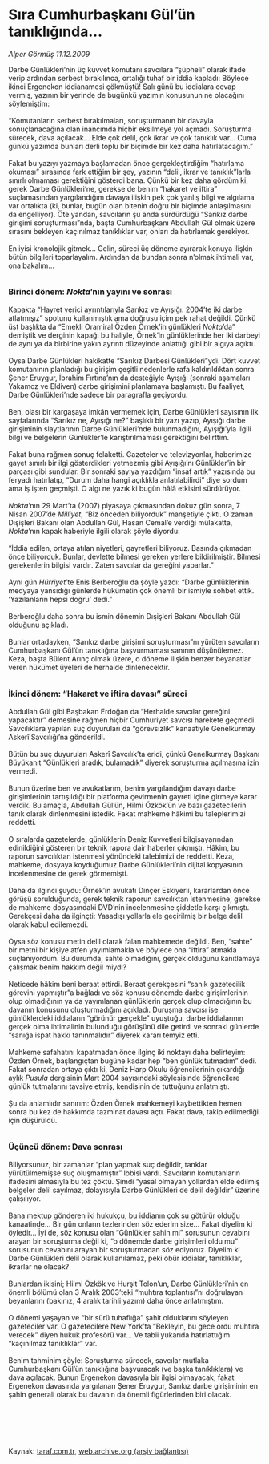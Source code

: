 # Sıra Cumhurbaşkanı Gül’ün tanıklığında...

*Alper Görmüş 11.12.2009*

<div class="taraf_structure_2col_1zq">
<div class="margen_n">



 <p>Darbe Günlükleri’nin üç kuvvet komutanı savcılara “şüpheli” olarak ifade verip ardından serbest bırakılınca, ortalığı tuhaf bir iddia kapladı: Böylece ikinci Ergenekon iddianamesi çökmüştü! Salı günü bu iddialara cevap vermiş, yazının bir yerinde de bugünkü yazımın konusunun ne olacağını söylemiştim: <br/><br/>“Komutanların serbest bırakılmaları, soruşturmanın bir davayla sonuçlanacağına olan inancımda hiçbir eksilmeye yol açmadı. Soruşturma sürecek, dava açılacak... Elde çok delil, çok ikrar ve çok tanıklık var... Cuma günkü yazımda bunları derli toplu bir biçimde bir kez daha hatırlatacağım.” <br/><br/>Fakat bu yazıyı yazmaya başlamadan önce gerçekleştirdiğim “hatırlama okuması” sırasında fark ettiğim bir şey, yazının “delil, ikrar ve tanıklık”larla sınırlı olmaması gerektiğini gösterdi bana. Çünkü bir kez daha gördüm ki, gerek Darbe Günlükleri’ne, gerekse de benim “hakaret ve iftira” suçlamasından yargılandığım davaya ilişkin pek çok yanlış bilgi ve algılama var ortalıkta (ki, bunlar, bugün olan bitenin doğru bir biçimde anlaşılmasını da engelliyor). Öte yandan, savcıların şu anda sürdürdüğü “Sarıkız darbe girişimi soruşturması”nda, başta Cumhurbaşkanı Abdullah Gül olmak üzere sırasını bekleyen kaçınılmaz tanıklıklar var, onları da hatırlamak gerekiyor. <br/><br/>En iyisi kronolojik gitmek... Gelin, süreci üç döneme ayırarak konuya ilişkin bütün bilgileri toparlayalım. Ardından da bundan sonra n’olmak ihtimali var, ona bakalım...<b> <br/><br/><br/><font size="3">Birinci dönem: <i>Nokta</i>’nın yayını ve sonrası</font></b> <br/><br/>Kapakta “Hayret verici ayrıntılarıyla Sarıkız ve Ayışığı: 2004’te iki darbe atlatmışız” spotunu kullanmıştık ama doğrusu içim pek rahat değildi. Çünkü üst başlıkta da “Emekli Oramiral Özden Örnek’in günlükleri <i>Nokta</i>’da” demiştik ve derginin kapağı bu haliyle, Örnek’in günlüklerinde her iki darbeyi de aynı ya da birbirine yakın ayrıntı düzeyinde anlattığı gibi bir algıya açıktı. <br/><br/>Oysa Darbe Günlükleri hakikatte “Sarıkız Darbesi Günlükleri”ydi. Dört kuvvet komutanının planladığı bu girişim çeşitli nedenlerle rafa kaldırıldıktan sonra Şener Eruygur, İbrahim Fırtına’nın da desteğiyle Ayışığı (sonraki aşamaları Yakamoz ve Eldiven) darbe girişimini planlamaya başlamıştı. Bu faaliyet, Darbe Günlükleri’nde sadece bir paragrafla geçiyordu. <br/><br/>Ben, olası bir kargaşaya imkân vermemek için, Darbe Günlükleri sayısının ilk sayfalarında “Sarıkız ne, Ayışığı ne?” başlıklı bir yazı yazıp, Ayışığı darbe girişiminin slaytlarının Darbe Günlükleri’nde bulunmadığını, Ayışığı’yla ilgili bilgi ve belgelerin Günlükler’le karıştırılmaması gerektiğini belirttim. <br/><br/>Fakat buna rağmen sonuç felaketti. Gazeteler ve televizyonlar, haberimize gayet sınırlı bir ilgi gösterdikleri yetmezmiş gibi Ayışığı’nı Günlükler’in bir parçası gibi sundular. Bir sonraki sayıya yazdığım “insaf artık” yazısında bu feryadı hatırlatıp, “Durum daha hangi açıklıkla anlatılabilirdi” diye sordum ama iş işten geçmişti. O algı ne yazık ki bugün hâlâ etkisini sürdürüyor. <i><br/><br/>Nokta</i>’nın 29 Mart’ta (2007) piyasaya çıkmasından dokuz gün sonra, 7 Nisan 2007’de <i>Milliyet</i>, “Biz önceden biliyorduk” manşetiyle çıktı. O zaman Dışişleri Bakanı olan Abdullah Gül, Hasan Cemal’e verdiği mülakatta, <i>Nokta</i>’nın kapak haberiyle ilgili olarak şöyle diyordu: <br/><br/>“İddia edilen, ortaya atılan niyetleri, gayretleri biliyoruz. Basında çıkmadan önce biliyorduk. Bunlar, devlette bilmesi gereken yerlere bildirilmiştir. Bilmesi gerekenlerin bilgisi vardır. Zaten savcılar da gereğini yaparlar.” <br/><br/>Aynı gün <i>Hürriyet</i>’te Enis Berberoğlu da şöyle yazdı: “Darbe günlüklerinin medyaya yansıdığı günlerde hükümetin çok önemli bir ismiyle sohbet ettik. ‘Yazılanların hepsi doğru’ dedi.” <br/><br/>Berberoğlu daha sonra bu ismin dönemin Dışişleri Bakanı Abdullah Gül olduğunu açıkladı. <br/><br/>Bunlar ortadayken, “Sarıkız darbe girişimi soruşturması”nı yürüten savcıların Cumhurbaşkanı Gül’ün tanıklığına başvurmaması sanırım düşünülemez. Keza, başta Bülent Arınç olmak üzere, o döneme ilişkin benzer beyanatlar veren hükümet üyeleri de herhalde dinlenecektir.<b> <br/><br/><br/><font size="3">İkinci dönem: “Hakaret ve iftira davası” süreci</font></b> <br/><br/>Abdullah Gül gibi Başbakan Erdoğan da “Herhalde savcılar gereğini yapacaktır” demesine rağmen hiçbir Cumhuriyet savcısı harekete geçmedi. Savcılıklara yapılan suç duyuruları da “görevsizlik” kanaatiyle Genelkurmay Askerî Savcılığı’na gönderildi. <br/><br/>Bütün bu suç duyuruları Askerî Savcılık’ta eridi, çünkü Genelkurmay Başkanı Büyükanıt “Günlükleri aradık, bulamadık” diyerek soruşturma açılmasına izin vermedi. <br/><br/>Bunun üzerine ben ve avukatlarım, benim yargılandığım davayı darbe girişimlerinin tartışıldığı bir platforma çevirmenin gayreti içine girmeye karar verdik. Bu amaçla, Abdullah Gül’ün, Hilmi Özkök’ün ve bazı gazetecilerin tanık olarak dinlenmesini istedik. Fakat mahkeme hâkimi bu taleplerimizi reddetti. <br/><br/>O sıralarda gazetelerde, günlüklerin Deniz Kuvvetleri bilgisayarından edinildiğini gösteren bir teknik rapora dair haberler çıkmıştı. Hâkim, bu raporun savcılıktan istenmesi yönündeki talebimizi de reddetti. Keza, mahkeme, dosyaya koyduğumuz Darbe Günlükleri’nin dijital kopyasının incelenmesine de gerek görmemişti. <br/><br/>Daha da ilginci şuydu: Örnek’in avukatı Dinçer Eskiyerli, kararlardan önce görüşü sorulduğunda, gerek teknik raporun savcılıktan istenmesine, gerekse de mahkeme dosyasındaki DVD’nin incelenmesine şiddetle karşı çıkmıştı. Gerekçesi daha da ilginçti: Yasadışı yollarla ele geçirilmiş bir belge delil olarak kabul edilemezdi. <br/><br/>Oysa söz konusu metin delil olarak falan mahkemede değildi. Ben, “sahte” bir metni bir kişiye atfen yayımlamakla ve böylece ona “iftira” atmakla suçlanıyordum. Bu durumda, sahte olmadığını, gerçek olduğunu kanıtlamaya çalışmak benim hakkım değil miydi? <br/><br/>Neticede hâkim beni beraat ettirdi. Beraat gerekçesini “sanık gazetecilik görevini yapmıştır”a bağladı ve söz konusu dönemde darbe girişimlerinin olup olmadığının ya da yayımlanan günlüklerin gerçek olup olmadığının bu davanın konusunu oluşturmadığını açıkladı. Duruşma savcısı ise günlüklerdeki iddiaların “görünür gerçekle” uyuştuğu, darbe iddialarının gerçek olma ihtimalinin bulunduğu görüşünü dile getirdi ve sonraki günlerde “sanığa ispat hakkı tanınmalıdır” diyerek kararı temyiz etti. <br/><br/>Mahkeme safahatını kapatmadan önce ilginç iki noktayı daha belirteyim: Özden Örnek, başlangıçtan bugüne kadar hep “ben günlük tutmadım” dedi. Fakat sonradan ortaya çıktı ki, Deniz Harp Okulu öğrencilerinin çıkardığı aylık <i>Pusula</i> dergisinin Mart 2004 sayısındaki söyleşisinde öğrencilere günlük tutmalarını tavsiye etmiş, kendisinin de tuttuğunu anlatmıştı. <br/><br/>Şu da anlamlıdır sanırım: Özden Örnek mahkemeyi kaybettikten hemen sonra bu kez de hakkımda tazminat davası açtı. Fakat dava, takip edilmediği için düşürüldü. <b><br/><br/><br/><font size="3">Üçüncü dönem: Dava sonrası</font></b> <br/><br/>Biliyorsunuz, bir zamanlar “plan yapmak suç değildir, tanklar yürütülmemişse suç oluşmamıştır” lobisi vardı. Savcıların komutanların ifadesini almasıyla bu tez çöktü. Şimdi “yasal olmayan yollardan elde edilmiş belgeler delil sayılmaz, dolayısıyla Darbe Günlükleri de delil değildir” üzerine çalışılıyor. <br/><br/>Bana mektup gönderen iki hukukçu, bu iddianın çok su götürür olduğu kanaatinde... Bir gün onların tezlerinden söz ederim size... Fakat diyelim ki öyledir... İyi de, söz konusu olan “Günlükler sahih mi” sorusunun cevabını arayan bir soruşturma değil ki, “o dönemde darbe girişimleri oldu mu” sorusunun cevabını arayan bir soruşturmadan söz ediyoruz. Diyelim ki Darbe Günlükleri delil olarak kullanılamaz, peki öbür iddialar, tanıklıklar, ikrarlar ne olacak? <br/><br/>Bunlardan ikisini; Hilmi Özkök ve Hurşit Tolon’un, Darbe Günlükleri’nin en önemli bölümü olan 3 Aralık 2003’teki “muhtıra toplantısı”nı doğrulayan beyanlarını (bakınız, 4 aralık tarihli yazım) daha önce anlatmıştım. <br/><br/>O dönemi yaşayan ve “bir sürü tuhaflığa” şahit olduklarını söyleyen gazeteciler var. O gazetecilere New York’ta “Bekleyin, bu gece ordu muhtıra verecek” diyen hukuk profesörü var... Ve tabii yukarıda hatırlattığım “kaçınılmaz tanıklıklar” var. <br/><br/>Benim tahminim şöyle: Soruşturma sürecek, savcılar mutlaka Cumhurbaşkanı Gül’ün tanıklığına başvuracak (ve başka tanıklıklara) ve dava açılacak. Bunun Ergenekon davasıyla bir ilgisi olmayacak, fakat Ergenekon davasında yargılanan Şener Eruygur, Sarıkız darbe girişiminin en şahin generali olarak bu davanın da önemli figürlerinden biri olacak.</p>
<br/>
<br/>
<br/>



<br/>


<div id="taraf_not">
</div>

</div>


</div>

Kaynak: [taraf.com.tr](http://taraf.com.tr:80/makale/8974.htm), [web.archive.org (arşiv bağlantısı)](http://web.archive.org/web/20100218121955/http://taraf.com.tr:80/makale/8974.htm)

